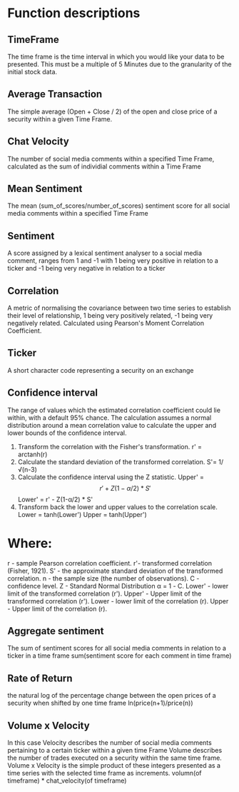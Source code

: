 # Function descriptions

## TimeFrame
The time frame is the time interval in which you would like your data to be presented. This must be a multiple of 5 Minutes due to the granularity of the initial stock data.

## Average Transaction
The simple average (Open + Close / 2) of the open and close price of a security within a given Time Frame.

## Chat Velocity
The number of social media comments within a specified Time Frame, calculated as the sum of individial comments within a Time Frame

## Mean Sentiment
The mean (sum_of_scores/number_of_scores) sentiment score for all social media comments within a specified Time Frame

## Sentiment
A score assigned by a lexical sentiment analyser to a social media comment, ranges from 1 and -1 with 1 being very positive in relation to a ticker and -1 being very negative in relation to a ticker

## Correlation
A metric of normalising the covariance between two time series to establish their level of relationship, 1 being very positively related, -1 being very negatively related. Calculated using Pearson's Moment Correlation Coefficient.

## Ticker
A short character code representing a security on an exchange

## Confidence interval
The range of values which the estimated correlation coefficient could lie within, with a default 95% chance. The calculation assumes a normal distribution around a mean correlation value to calculate the upper and lower bounds of the confidence interval.

1. Transform the correlation with the Fisher's transformation.
    r' = arctanh(r)
2. Calculate the standard deviation of the transformed correlation.
    S'=	1/√(n-3)
3. Calculate the confidence interval using the Z statistic.
    Upper' = $$r' + Z(1-\alpha/2) * S'$$
    Lower' = r' - Z(1-α/2) * S'
4. Transform back the lower and upper values to the correlation scale.
    Lower =	tanh(Lower')
    Upper =	tanh(Upper')
# Where:
r - sample Pearson correlation coefficient.
r'- transformed correlation (Fisher, 1921).
S' - the approximate standard deviation of the transformed correlation.
n - the sample size (the number of observations).
C -confidence level.
Z - Standard Normal Distribution
α = 1 - C.
Lower' - lower limit of the transformed correlation (r').
Upper' - Upper limit of the transformed correlation (r').
Lower - lower limit of the correlation (r).
Upper - Upper limit of the correlation (r).

## Aggregate sentiment
The sum of sentiment scores for all social media comments in relation to a ticker in a time frame sum(sentiment score for each comment in time frame)

## Rate of Return
the natural log of the percentage change between the open prices of a security when shifted by one time frame ln(price(n+1)/price(n))


## Volume x Velocity

In this case Velocity describes the number of social media comments pertaining to a certain ticker within a given time Frame
Volume describes the number of trades executed on a security within the same time frame.
Volume x Velocity is the simple product of these integers presented as a time series with the selected time frame as increments. volumn(of timeframe) * chat_velocity(of timeframe)

